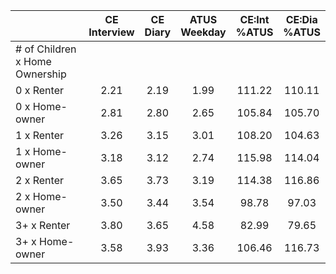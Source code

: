 
|                      | CE<br>Interview |  CE<br>Diary | ATUS<br>Weekday | CE:Int<br>%ATUS | CE:Dia<br>%ATUS |
| -------------------- | :----------: | :----------: | :----------: | :----------: | :----------: |
| # of Children x Home Ownership |              |              |              |              |              |
| 0 x Renter           |         2.21 |         2.19 |         1.99 |       111.22 |       110.11 |
| 0 x Home-owner       |         2.81 |         2.80 |         2.65 |       105.84 |       105.70 |
| 1 x Renter           |         3.26 |         3.15 |         3.01 |       108.20 |       104.63 |
| 1 x Home-owner       |         3.18 |         3.12 |         2.74 |       115.98 |       114.04 |
| 2 x Renter           |         3.65 |         3.73 |         3.19 |       114.38 |       116.86 |
| 2 x Home-owner       |         3.50 |         3.44 |         3.54 |        98.78 |        97.03 |
| 3+ x Renter          |         3.80 |         3.65 |         4.58 |        82.99 |        79.65 |
| 3+ x Home-owner      |         3.58 |         3.93 |         3.36 |       106.46 |       116.73 |

